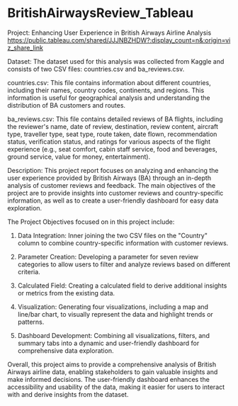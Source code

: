 # BritishAirwaysReview_Tableau

Project: Enhancing User Experience in British Airways Airline Analysis
https://public.tableau.com/shared/JJJNBZHDW?:display_count=n&:origin=viz_share_link

Dataset: The dataset used for this analysis was collected from Kaggle and consists of two CSV files: countries.csv and ba_reviews.csv.

countries.csv: This file contains information about different countries, including their names, country codes, continents, and regions. This information is useful for 
geographical analysis and understanding the distribution of BA customers and routes.

ba_reviews.csv: This file contains detailed reviews of BA flights, including the reviewer's name, date of review, destination, review content, aircraft type, 
traveller type, seat type, route taken, date flown, recommendation status, verification status, and ratings for various aspects of the flight experience 
(e.g., seat comfort, cabin staff service, food and beverages, ground service, value for money, entertainment).


Description:  This project report focuses on analyzing and enhancing the user experience provided by British Airways (BA) through an in-depth analysis of customer reviews and feedback. 
The main objectives of the project are to provide insights into customer reviews and country-specific information, as well as to create a user-friendly dashboard for easy data 
exploration.


The Project Objectives focused on in this project include:


1. Data Integration: Inner joining the two CSV files on the "Country" column to combine country-specific information with customer reviews.

2. Parameter Creation: Developing a parameter for seven review categories to allow users to filter and analyze reviews based on different criteria.

3. Calculated Field: Creating a calculated field to derive additional insights or metrics from the existing data.

4. Visualization: Generating four visualizations, including a map and line/bar chart, to visually represent the data and highlight trends or patterns.

5. Dashboard Development: Combining all visualizations, filters, and summary tabs into a dynamic and user-friendly dashboard for comprehensive data exploration.



Overall, this project aims to provide a comprehensive analysis of British Airways airline data, enabling stakeholders to gain valuable insights and make informed decisions. 
The user-friendly dashboard enhances the accessibility and usability of the data, making it easier for users to interact with and derive insights from the dataset.
